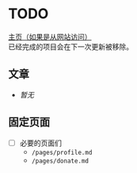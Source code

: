 # TODO
[主页（如果是从网站访问）](#/)  
已经完成的项目会在下一次更新被移除。

## 文章
- *暂无*

## 固定页面
- [ ] 必要的页面们
  - `/pages/profile.md`
  - `/pages/donate.md`


